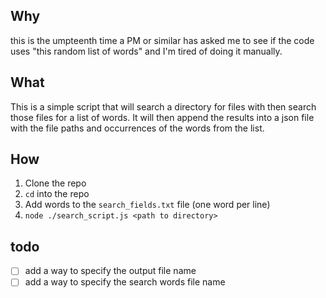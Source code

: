 ## Why

this is the umpteenth time a PM or similar has asked me to see if the code uses "this random list of words" and I'm tired of doing it manually.

## What

This is a simple script that will search a directory for files with then search those files for a list of words. It will then append the results into a json file with the file paths and occurrences of the words from the list.


## How

1. Clone the repo
2. `cd` into the repo
3. Add words to the `search_fields.txt` file (one word per line)
4. `node ./search_script.js <path to directory>`

## todo

- [ ] add a way to specify the output file name
- [ ] add a way to specify the search words file name
